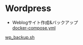 # Wordpress
* Weblogサイト作成&バックアップ  
[docker-compose.yml](https://gist.github.com/roy-n-roy/75370b28f639fdb489ca321001717eb8#file-docker-compose-yml)
<script src="https://gist.github.com/roy-n-roy/75370b28f639fdb489ca321001717eb8.js?file=docker-compose.yml"></script>
[wp_backup.sh](https://gist.github.com/roy-n-roy/75370b28f639fdb489ca321001717eb8#file-wp_backup-sh)
<script src="https://gist.github.com/roy-n-roy/75370b28f639fdb489ca321001717eb8.js?file=wp_backup.sh"></script>
